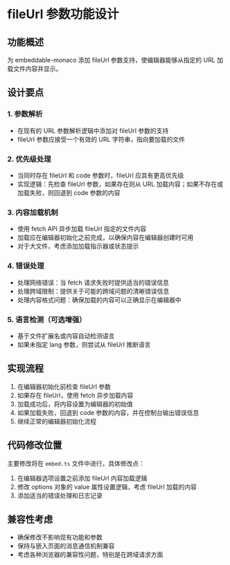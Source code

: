 # fileUrl 参数功能设计

## 功能概述
为 embeddable-monaco 添加 fileUrl 参数支持，使编辑器能够从指定的 URL 加载文件内容并显示。

## 设计要点

### 1. 参数解析
- 在现有的 URL 参数解析逻辑中添加对 fileUrl 参数的支持
- fileUrl 参数应接受一个有效的 URL 字符串，指向要加载的文件

### 2. 优先级处理
- 当同时存在 fileUrl 和 code 参数时，fileUrl 应具有更高优先级
- 实现逻辑：先检查 fileUrl 参数，如果存在则从 URL 加载内容；如果不存在或加载失败，则回退到 code 参数的内容

### 3. 内容加载机制
- 使用 fetch API 异步加载 fileUrl 指定的文件内容
- 加载应在编辑器初始化之前完成，以确保内容在编辑器创建时可用
- 对于大文件，考虑添加加载指示器或状态提示

### 4. 错误处理
- 处理网络错误：当 fetch 请求失败时提供适当的错误信息
- 处理跨域限制：提供关于可能的跨域问题的清晰错误信息
- 处理内容格式问题：确保加载的内容可以正确显示在编辑器中

### 5. 语言检测（可选增强）
- 基于文件扩展名或内容自动检测语言
- 如果未指定 lang 参数，则尝试从 fileUrl 推断语言

## 实现流程

1. 在编辑器初始化前检查 fileUrl 参数
2. 如果存在 fileUrl，使用 fetch 异步加载内容
3. 加载成功后，将内容设置为编辑器的初始值
4. 如果加载失败，回退到 code 参数的内容，并在控制台输出错误信息
5. 继续正常的编辑器初始化流程

## 代码修改位置

主要修改将在 `embed.ts` 文件中进行，具体修改点：

1. 在编辑器选项设置之前添加 fileUrl 内容加载逻辑
2. 修改 options 对象的 value 属性设置逻辑，考虑 fileUrl 加载的内容
3. 添加适当的错误处理和日志记录

## 兼容性考虑

- 确保修改不影响现有功能和参数
- 保持与嵌入页面的消息通信机制兼容
- 考虑各种浏览器的兼容性问题，特别是在跨域请求方面
